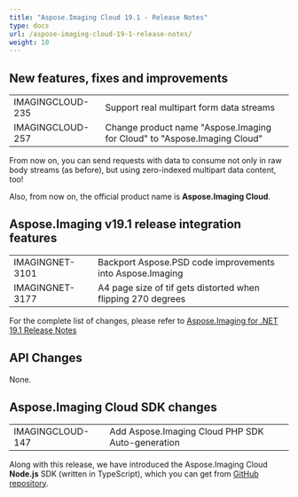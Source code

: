 ```yaml
---
title: "Aspose.Imaging Cloud 19.1 - Release Notes"
type: docs
url: /aspose-imaging-cloud-19-1-release-notes/
weight: 10
---
```


## **New features, fixes and improvements**
|     |     |
| --- | --- |
|IMAGINGCLOUD-235|Support real multipart form data streams|
|IMAGINGCLOUD-257|Change product name "Aspose.Imaging for Cloud" to "Aspose.Imaging Cloud"|

From now on, you can send requests with data to consume not only in raw body streams (as before), but using zero-indexed multipart data content, too!

Also, from now on, the official product name is **Aspose.Imaging Cloud**.

## **Aspose.Imaging v19.1 release integration features**
|     |     |
| --- | --- |
|IMAGINGNET-3101|Backport Aspose.PSD code improvements into Aspose.Imaging|
|IMAGINGNET-3177|A4 page size of tif gets distorted when flipping 270 degrees|

For the complete list of changes, please refer to [Aspose.Imaging for .NET 19.1 Release Notes](https://docs.aspose.com/display/imagingnet/Aspose.Imaging+for+.NET+19.1+-+Release+Notes)

## **API Changes**

None.

## **Aspose.Imaging Cloud SDK changes**
|     |     |
| --- | --- |
|IMAGINGCLOUD-147|Add Aspose.Imaging Cloud PHP SDK Auto-generation|

Along with this release, we have introduced the Aspose.Imaging Cloud **Node.js** SDK (written in TypeScript), which you can get from [GitHub repository](https://github.com/aspose-imaging-cloud/aspose-imaging-cloud-node).


